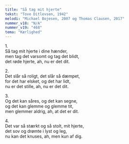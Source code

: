 ```yaml
---
title: "Så tag mit hjerte"
tekst: "Tove Ditlevsen, 1942"
melodi: "Michael Bojesen, 2007 og Thomas Clausen, 2017"
nummer_v18: "N/A"
nummer_v19: "468"
tema: "Kærlighed"
---
```


1\.\
Så tag mit hjerte i dine hænder,\
men tag det varsomt og tag det blidt,\
det røde hjerte, ah, nu er det dit.

2\.\
Det slår så roligt, det slår så dæmpet,\
for det har elsket, og det har lidt,\
nu er det stille, ah, nu er det dit.

3\.\
Og det kan såres, og det kan segne,\
og det kan glemme og glemme tit,\
men glemmer aldrig, ah, at det er dit.

4\.\
Det var så stærkt og så stolt, mit hjerte,\
det sov og drømte i lyst og leg,\
nu kan det knuses, ah, men kun af dig.